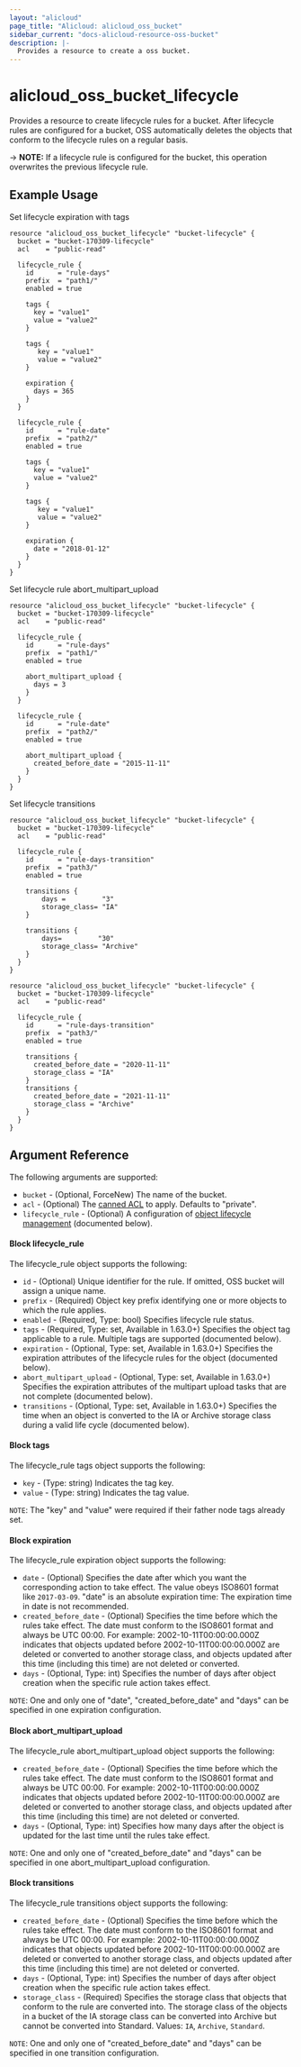 ```yaml
---
layout: "alicloud"
page_title: "Alicloud: alicloud_oss_bucket"
sidebar_current: "docs-alicloud-resource-oss-bucket"
description: |-
  Provides a resource to create a oss bucket.
---
```


# alicloud\_oss\_bucket\_lifecycle

Provides a resource to create lifecycle rules for a bucket. After lifecycle rules are configured for a bucket, OSS automatically deletes the objects that conform to the lifecycle rules on a regular basis.

-> **NOTE:** If a lifecycle rule is configured for the bucket, this operation overwrites the previous lifecycle rule.


## Example Usage

Set lifecycle expiration with tags

```
resource "alicloud_oss_bucket_lifecycle" "bucket-lifecycle" {
  bucket = "bucket-170309-lifecycle"
  acl    = "public-read"

  lifecycle_rule {
    id      = "rule-days"
    prefix  = "path1/"
    enabled = true

    tags {
      key = "value1"
      value = "value2"
    }

    tags {
       key = "value1"
       value = "value2"
    }

    expiration {
      days = 365
    }
  }

  lifecycle_rule {
    id      = "rule-date"
    prefix  = "path2/"
    enabled = true

    tags {
      key = "value1"
      value = "value2"
    }

    tags {
       key = "value1"
       value = "value2"
    }

    expiration {
      date = "2018-01-12"
    }
  }
}
```

Set lifecycle rule abort_multipart_upload

```
resource "alicloud_oss_bucket_lifecycle" "bucket-lifecycle" {
  bucket = "bucket-170309-lifecycle"
  acl    = "public-read"

  lifecycle_rule {
    id      = "rule-days"
    prefix  = "path1/"
    enabled = true

    abort_multipart_upload {
      days = 3
    }
  }

  lifecycle_rule {
    id      = "rule-date"
    prefix  = "path2/"
    enabled = true

    abort_multipart_upload {
      created_before_date = "2015-11-11"
    }
  }
}
```

Set lifecycle transitions

```
resource "alicloud_oss_bucket_lifecycle" "bucket-lifecycle" {
  bucket = "bucket-170309-lifecycle"
  acl    = "public-read"

  lifecycle_rule {
    id      = "rule-days-transition"
    prefix  = "path3/"
    enabled = true

    transitions {
        days =         "3"
        storage_class= "IA"
    }

    transitions {
        days=         "30"
        storage_class= "Archive"
    }
  }
}

resource "alicloud_oss_bucket_lifecycle" "bucket-lifecycle" {
  bucket = "bucket-170309-lifecycle"
  acl    = "public-read"

  lifecycle_rule {
    id      = "rule-days-transition"
    prefix  = "path3/"
    enabled = true

    transitions {
      created_before_date = "2020-11-11"
      storage_class = "IA"
    }
    transitions {
      created_before_date = "2021-11-11"
      storage_class = "Archive"
    }
  }
}
```


## Argument Reference

The following arguments are supported:

* `bucket` - (Optional, ForceNew) The name of the bucket.
* `acl` - (Optional) The [canned ACL](https://www.alibabacloud.com/help/doc-detail/31898.htm) to apply. Defaults to "private".
* `lifecycle_rule` - (Optional) A configuration of [object lifecycle management](https://www.alibabacloud.com/help/doc-detail/31904.htm) (documented below).

#### Block lifecycle_rule

The lifecycle_rule object supports the following:

* `id` - (Optional) Unique identifier for the rule. If omitted, OSS bucket will assign a unique name.
* `prefix` - (Required) Object key prefix identifying one or more objects to which the rule applies.
* `enabled` - (Required, Type: bool) Specifies lifecycle rule status.
* `tags` - (Required, Type: set, Available in 1.63.0+) Specifies the object tag applicable to a rule. Multiple tags are supported (documented below).
* `expiration` - (Optional, Type: set, Available in 1.63.0+) Specifies the expiration attributes of the lifecycle rules for the object (documented below).
* `abort_multipart_upload` - (Optional, Type: set, Available in 1.63.0+) Specifies the expiration attributes of the multipart upload tasks that are not complete (documented below).
* `transitions` - (Optional, Type: set, Available in 1.63.0+) Specifies the time when an object is converted to the IA or Archive storage class during a valid life cycle (documented below).

#### Block tags

The lifecycle_rule tags object supports the following:

* `key` - (Type: string) Indicates the tag key.
* `value` - (Type: string) Indicates the tag value.

`NOTE`: The "key" and "value" were required if their father node tags already set.

#### Block expiration

The lifecycle_rule expiration object supports the following:

* `date` - (Optional) Specifies the date after which you want the corresponding action to take effect. The value obeys ISO8601 format like `2017-03-09`. "date" is an absolute expiration time: The expiration time in date is not recommended.
* `created_before_date` - (Optional) Specifies the time before which the rules take effect. The date must conform to the ISO8601 format and always be UTC 00:00. For example: 2002-10-11T00:00:00.000Z indicates that objects updated before 2002-10-11T00:00:00.000Z are deleted or converted to another storage class, and objects updated after this time (including this time) are not deleted or converted.
* `days` - (Optional, Type: int) Specifies the number of days after object creation when the specific rule action takes effect.

`NOTE`: One and only one of "date", "created_before_date" and "days" can be specified in one expiration configuration.

#### Block abort_multipart_upload

The lifecycle_rule abort_multipart_upload object supports the following:

* `created_before_date` - (Optional) Specifies the time before which the rules take effect. The date must conform to the ISO8601 format and always be UTC 00:00. For example: 2002-10-11T00:00:00.000Z indicates that objects updated before 2002-10-11T00:00:00.000Z are deleted or converted to another storage class, and objects updated after this time (including this time) are not deleted or converted.
* `days` - (Optional, Type: int) Specifies how many days after the object is updated for the last time until the rules take effect.

`NOTE`: One and only one of "created_before_date" and "days" can be specified in one abort_multipart_upload configuration.

#### Block transitions

The lifecycle_rule transitions object supports the following:

* `created_before_date` - (Optional) Specifies the time before which the rules take effect. The date must conform to the ISO8601 format and always be UTC 00:00. For example: 2002-10-11T00:00:00.000Z indicates that objects updated before 2002-10-11T00:00:00.000Z are deleted or converted to another storage class, and objects updated after this time (including this time) are not deleted or converted.
* `days` - (Optional, Type: int) Specifies the number of days after object creation when the specific rule action takes effect.
* `storage_class` - (Required) Specifies the storage class that objects that conform to the rule are converted into. The storage class of the objects in a bucket of the IA storage class can be converted into Archive but cannot be converted into Standard. Values: `IA`, `Archive`, `Standard`. 

`NOTE`: One and only one of "created_before_date" and "days" can be specified in one transition configuration.
